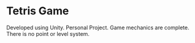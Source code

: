 # Tetris Game

Developed using Unity. Personal Project.
Game mechanics are complete. There is no point or level system.
